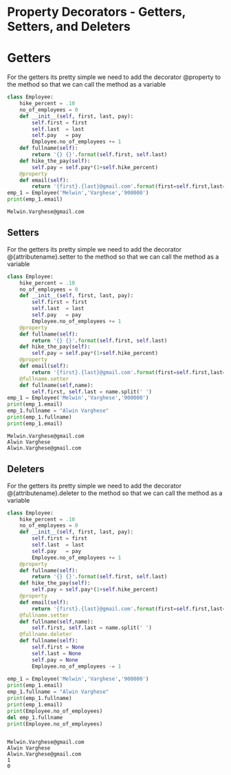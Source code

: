 # Property Decorators - Getters, Setters, and Deleters

# Getters

For the getters its pretty simple we need to add the decorator @property to the method so that we can call the method as a variable


```python
class Employee:
    hike_percent = .10
    no_of_employees = 0
    def __init__(self, first, last, pay):
        self.first = first
        self.last  = last
        self.pay   = pay
        Employee.no_of_employees += 1     
    def fullname(self):
        return '{} {}'.format(self.first, self.last)
    def hike_the_pay(self):
        self.pay = self.pay*(1+self.hike_percent)
    @property
    def email(self):
        return '{first}.{last}@gmail.com'.format(first=self.first,last=self.last)
emp_1 = Employee('Melwin','Varghese','900000')  
print(emp_1.email)

```

    Melwin.Varghese@gmail.com
    

## Setters

For the getters its pretty simple we need to add the decorator @{attributename}.setter to the method so that we can call the method as a variable


```python
class Employee:
    hike_percent = .10
    no_of_employees = 0
    def __init__(self, first, last, pay):
        self.first = first
        self.last  = last
        self.pay   = pay
        Employee.no_of_employees += 1     
    @property
    def fullname(self):
        return '{} {}'.format(self.first, self.last)
    def hike_the_pay(self):
        self.pay = self.pay*(1+self.hike_percent)
    @property
    def email(self):
        return '{first}.{last}@gmail.com'.format(first=self.first,last=self.last)
    @fullname.setter
    def fullname(self,name):
        self.first, self.last = name.split(' ')
emp_1 = Employee('Melwin','Varghese','900000')  
print(emp_1.email)
emp_1.fullname = "Alwin Varghese"
print(emp_1.fullname)
print(emp_1.email)

```

    Melwin.Varghese@gmail.com
    Alwin Varghese
    Alwin.Varghese@gmail.com
    

## Deleters

For the getters its pretty simple we need to add the decorator @{attributename}.deleter to the method so that we can call the method as a variable


```python
class Employee:
    hike_percent = .10
    no_of_employees = 0
    def __init__(self, first, last, pay):
        self.first = first
        self.last  = last
        self.pay   = pay
        Employee.no_of_employees += 1     
    @property
    def fullname(self):
        return '{} {}'.format(self.first, self.last)
    def hike_the_pay(self):
        self.pay = self.pay*(1+self.hike_percent)
    @property
    def email(self):
        return '{first}.{last}@gmail.com'.format(first=self.first,last=self.last)
    @fullname.setter
    def fullname(self,name):
        self.first, self.last = name.split(' ')
    @fullname.deleter
    def fullname(self):
        self.first = None
        self.last = None
        self.pay = None
        Employee.no_of_employees -= 1
        
emp_1 = Employee('Melwin','Varghese','900000')  
print(emp_1.email)
emp_1.fullname = "Alwin Varghese"
print(emp_1.fullname)
print(emp_1.email)
print(Employee.no_of_employees)
del emp_1.fullname
print(Employee.no_of_employees)



```

    Melwin.Varghese@gmail.com
    Alwin Varghese
    Alwin.Varghese@gmail.com
    1
    0
    


```python

```

